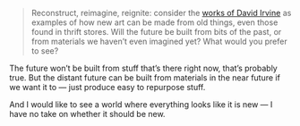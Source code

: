 > Reconstruct, reimagine, reignite: consider the [works of David Irvine](https://www.theguardian.com/artanddesign/gallery/2014/aug/03/david-irvine-upcycled-thrift-store-paintings-in-pictures) as examples of how new art can be made from old things, even those found in thrift stores. Will the future be built from bits of the past, or from materials we haven’t even imagined yet? What would you prefer to see?

The future won’t be built from stuff that’s there right now, that’s probably true. But the distant future can be built from materials in the near future if we want it to — just produce easy to repurpose stuff.

And I would like to see a world where everything looks like it is new — I have no take on whether it should be new.
